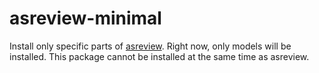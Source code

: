 # asreview-minimal
Install only specific parts of [asreview](https://github.com/asreview/asreview). Right now, only models will be installed. This package cannot be installed at the same time as asreview.
